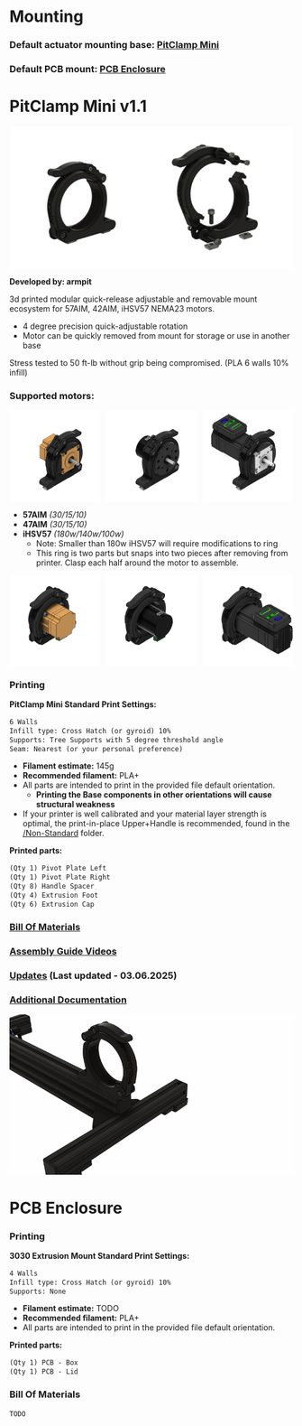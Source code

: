 # Mounting

### Default actuator mounting base: [PitClamp Mini](#pitclamp-mini)

### Default PCB mount: [PCB Enclosure](#pcb-enclosure)


# PitClamp Mini v1.1

<div style="display: flex; justify-content: space-between;">
  <img src="_images/Overview%20-%20PitClamp%20Mini%20Base.png" style="width: 50%;" alt="Overview - PitClamp Mini">
  <img src="_images/Exploded%20-%20PitClamp%20Mini%20Base.png" style="width: 50%; height: auto;" alt="Exploded - PitClamp Mini">
</div>

**Developed by: armpit**

3d printed modular quick-release adjustable and removable mount ecosystem for 57AIM, 42AIM, iHSV57 NEMA23 motors.  
  - 4 degree precision quick-adjustable rotation
  - Motor can be quickly removed from mount for storage or use in another base  

Stress tested to 50 ft-lb without grip being compromised. (PLA 6 walls 10% infill)  

### Supported motors:  
<div style="display: flex; justify-content: space-between;">
  <img src="PitClamp%20Mini/Images/Workspace/PitClamp%20Mini%20-%2057AIM30%20-%20Back%20Right.png" style="width: 32%; height: auto;" />
  <img src="PitClamp%20Mini/Images/Workspace/PitClamp%20Mini%20-%2042AIM30%20-%20Back%20Right.png" style="width: 32%; height: auto;" />
  <img src="PitClamp%20Mini/Images/Workspace/PitClamp%20Mini%20-%20iHSV57%20-%20Back%20Right.png" style="width: 32%; height: auto;" />
</div>

- **57AIM** *(30/15/10)* 
- **47AIM** *(30/15/10)*
- **iHSV57** *(180w/140w/100w)*
  - Note: Smaller than 180w iHSV57 will require modifications to ring
  - This ring is two parts but snaps into two pieces after removing from printer. Clasp each half around the motor to assemble.
<div style="display: flex; justify-content: space-between;">
  <img src="PitClamp%20Mini/Images/Workspace/PitClamp%20Mini%20-%2057AIM30%20-%20Front%20Left.png" style="width: 32%; height: auto;" />
  <img src="PitClamp%20Mini/Images/Workspace/PitClamp%20Mini%20-%2042AIM30%20-%20Front%20Left.png" style="width: 32%; height: auto;" />
  <img src="PitClamp%20Mini/Images/Workspace/PitClamp%20Mini%20-%20iHSV57%20-%20Front%20Left.png" style="width: 32%; height: auto;" />
</div>

### Printing
**PitClamp Mini Standard Print Settings:**  

    6 Walls
    Infill type: Cross Hatch (or gyroid) 10%
    Supports: Tree Supports with 5 degree threshold angle
    Seam: Nearest (or your personal preference)
 - **Filament estimate:** 145g
 - **Recommended filament:** PLA+
 - All parts are intended to print in the provided file default orientation. 
   - **Printing the Base components in other orientations will cause structural weakness**
 - If your printer is well calibrated and your material layer strength is optimal, the print-in-place Upper+Handle is recommended, found in the [/Non-Standard](Non-standard) folder.

**Printed parts:**

    (Qty 1) Pivot Plate Left
    (Qty 1) Pivot Plate Right
    (Qty 8) Handle Spacer
    (Qty 4) Extrusion Foot
    (Qty 6) Extrusion Cap

### [Bill Of Materials](PitClamp%20Mini/BOM.md)  

### [Assembly Guide Videos](PitClamp%20Mini/ASSEMBLY_GUIDES.md)

### [Updates](PitClamp%20Mini/UPDATES.md) (Last updated - 03.06.2025)

### [Additional Documentation](PitClamp%20Mini/README.md) 


![](_images/Exploded%20-%20PitClamp%20Mini%20Base.gif)

# PCB Enclosure

### Printing
**3030 Extrusion Mount Standard Print Settings:**  

    4 Walls
    Infill type: Cross Hatch (or gyroid) 10%
    Supports: None
 - **Filament estimate:** TODO
 - **Recommended filament:** PLA+
 - All parts are intended to print in the provided file default orientation. 

**Printed parts:**

    (Qty 1) PCB - Box
    (Qty 1) PCB - Lid

### Bill Of Materials
    TODO
